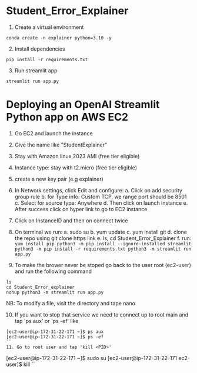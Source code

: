 # Student_Error_Explainer

1. Create a virtual environment

```
conda create -n explainer python=3.10 -y
```

2. Install dependencies

```
pip install -r requirements.txt
```

3. Run streamlit app

```
streamlit run app.py
```

# Deploying an OpenAI Streamlit Python app on AWS EC2

1. Go EC2 and launch the instance
2. Give the name like "StudentExplainer"
3. Stay with Amazon linux 2023 AMI (free tier eligible)
4. Instance type: stay with t2.micro (free tier eligible)
5. create a new key pair (e.g explainer)
6. In Network settings, click Edit and configure:
   a. Click on add security group rule
   b. for Type info: Custom TCP, we range port should be 8501
   c. Select for source type: Anywhere
   d. Then click on launch instance
   e. After success click on hyper link to go to EC2 instance

7. Click on InstanceID and then on connect twice
8. On terminal we run:
   a. sudo su
   b. yum update
   c. yum install git
   d. clone the repo using git clone https link
   e. ls, cd Student_Error_Explainer
   f. run:
   `yum install pip
python3 -m pip install --ignore-installed streamlit
python3 -m pip install -r requirements.txt
python3 -m streamlit run app.py`
9. To make the brower never be stoped go back to the user root (ec2-user) and run the following command

```
ls
cd Student_Error_explainer
nohup python3 -m streamlit run app.py
```

NB: To modify a file, visit the directory and tape nano <filename>

10. If you want to stop that service we need to connect up to root main and tap 'ps aux' or 'ps -ef' like

```
[ec2-user@ip-172-31-22-171 ~]$ ps aux
[ec2-user@ip-172-31-22-171 ~]$ ps -ef
``
11. Go to root user and tap 'kill <PID>'
```

[ec2-user@ip-172-31-22-171 ~]$ sudo su
[ec2-user@ip-172-31-22-171 ec2-user]$ kill <PID>
``
